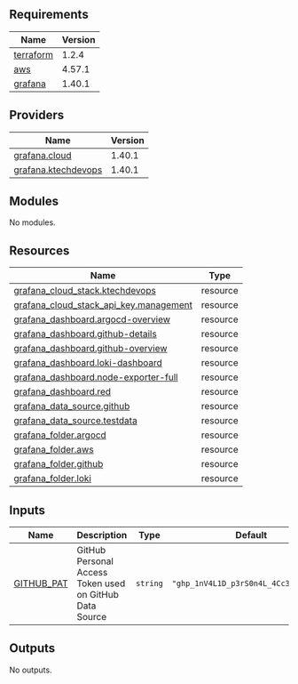 <!-- BEGIN_TF_DOCS -->
## Requirements

| Name | Version |
|------|---------|
| <a name="requirement_terraform"></a> [terraform](#requirement\_terraform) | 1.2.4 |
| <a name="requirement_aws"></a> [aws](#requirement\_aws) | 4.57.1 |
| <a name="requirement_grafana"></a> [grafana](#requirement\_grafana) | 1.40.1 |

## Providers

| Name | Version |
|------|---------|
| <a name="provider_grafana.cloud"></a> [grafana.cloud](#provider\_grafana.cloud) | 1.40.1 |
| <a name="provider_grafana.ktechdevops"></a> [grafana.ktechdevops](#provider\_grafana.ktechdevops) | 1.40.1 |

## Modules

No modules.

## Resources

| Name | Type |
|------|------|
| [grafana_cloud_stack.ktechdevops](https://registry.terraform.io/providers/grafana/grafana/1.40.1/docs/resources/cloud_stack) | resource |
| [grafana_cloud_stack_api_key.management](https://registry.terraform.io/providers/grafana/grafana/1.40.1/docs/resources/cloud_stack_api_key) | resource |
| [grafana_dashboard.argocd-overview](https://registry.terraform.io/providers/grafana/grafana/1.40.1/docs/resources/dashboard) | resource |
| [grafana_dashboard.github-details](https://registry.terraform.io/providers/grafana/grafana/1.40.1/docs/resources/dashboard) | resource |
| [grafana_dashboard.github-overview](https://registry.terraform.io/providers/grafana/grafana/1.40.1/docs/resources/dashboard) | resource |
| [grafana_dashboard.loki-dashboard](https://registry.terraform.io/providers/grafana/grafana/1.40.1/docs/resources/dashboard) | resource |
| [grafana_dashboard.node-exporter-full](https://registry.terraform.io/providers/grafana/grafana/1.40.1/docs/resources/dashboard) | resource |
| [grafana_dashboard.red](https://registry.terraform.io/providers/grafana/grafana/1.40.1/docs/resources/dashboard) | resource |
| [grafana_data_source.github](https://registry.terraform.io/providers/grafana/grafana/1.40.1/docs/resources/data_source) | resource |
| [grafana_data_source.testdata](https://registry.terraform.io/providers/grafana/grafana/1.40.1/docs/resources/data_source) | resource |
| [grafana_folder.argocd](https://registry.terraform.io/providers/grafana/grafana/1.40.1/docs/resources/folder) | resource |
| [grafana_folder.aws](https://registry.terraform.io/providers/grafana/grafana/1.40.1/docs/resources/folder) | resource |
| [grafana_folder.github](https://registry.terraform.io/providers/grafana/grafana/1.40.1/docs/resources/folder) | resource |
| [grafana_folder.loki](https://registry.terraform.io/providers/grafana/grafana/1.40.1/docs/resources/folder) | resource |

## Inputs

| Name | Description | Type | Default | Required |
|------|-------------|------|---------|:--------:|
| <a name="input_GITHUB_PAT"></a> [GITHUB\_PAT](#input\_GITHUB\_PAT) | GitHub Personal Access Token used on GitHub Data Source | `string` | `"ghp_1nV4L1D_p3rS0n4L_4Cc3sS_T0k3n"` | no |

## Outputs

No outputs.
<!-- END_TF_DOCS -->